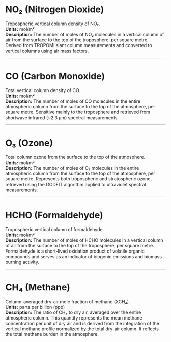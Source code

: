 # NO₂ (Nitrogen Dioxide)
Tropospheric vertical column density of NO₂.  
**Units:** mol/m²  
**Description:** The number of moles of NO₂ molecules in a vertical column of air from the surface to the top of the troposphere, per square metre. Derived from TROPOMI slant column measurements and converted to vertical columns using air mass factors.  

---

# CO (Carbon Monoxide)
Total vertical column density of CO.  
**Units:** mol/m²  
**Description:** The number of moles of CO molecules in the entire atmospheric column from the surface to the top of the atmosphere, per square metre. Sensitive mainly to the troposphere and retrieved from shortwave infrared (~2.3 µm) spectral measurements.  

---

# O₃ (Ozone)
Total column ozone from the surface to the top of the atmosphere.  
**Units:** mol/m²  
**Description:** The number of moles of O₃ molecules in the entire atmospheric column from the surface to the top of the atmosphere, per square metre. Represents both tropospheric and stratospheric ozone, retrieved using the GODFIT algorithm applied to ultraviolet spectral measurements.  

---

# HCHO (Formaldehyde)
Tropospheric vertical column of formaldehyde.  
**Units:** mol/m²  
**Description:** The number of moles of HCHO molecules in a vertical column of air from the surface to the top of the troposphere, per square metre. Formaldehyde is a short-lived oxidation product of volatile organic compounds and serves as an indicator of biogenic emissions and biomass burning activity.  

---

# CH₄ (Methane)
Column-averaged dry-air mole fraction of methane (XCH₄).  
**Units:** parts per billion (ppb)  
**Description:** The ratio of CH₄ to dry air, averaged over the entire atmospheric column. This quantity represents the mean methane concentration per unit of dry air and is derived from the integration of the vertical methane profile normalized by the total dry-air column. It reflects the total methane burden in the atmosphere.  
